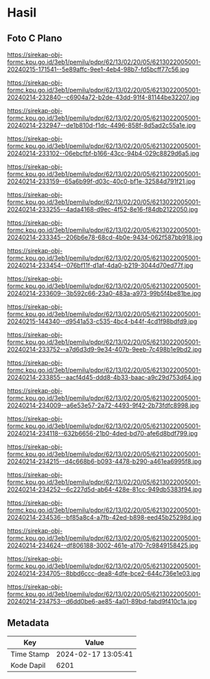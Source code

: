 # Hasil

## Foto C Plano

https://sirekap-obj-formc.kpu.go.id/3eb1/pemilu/pdpr/62/13/02/20/05/6213022005001-20240215-171541--5e89affc-9ee1-4eb4-98b7-fd5bcff77c56.jpg

https://sirekap-obj-formc.kpu.go.id/3eb1/pemilu/pdpr/62/13/02/20/05/6213022005001-20240214-232840--c6904a72-b2de-43dd-91f4-81144be32207.jpg

https://sirekap-obj-formc.kpu.go.id/3eb1/pemilu/pdpr/62/13/02/20/05/6213022005001-20240214-232947--de1b810d-f1dc-4496-858f-8d5ad2c55a1e.jpg

https://sirekap-obj-formc.kpu.go.id/3eb1/pemilu/pdpr/62/13/02/20/05/6213022005001-20240214-233102--06ebcfbf-b166-43cc-94b4-029c8829d6a5.jpg

https://sirekap-obj-formc.kpu.go.id/3eb1/pemilu/pdpr/62/13/02/20/05/6213022005001-20240214-233159--65a6b99f-d03c-40c0-bf1e-32584d791f21.jpg

https://sirekap-obj-formc.kpu.go.id/3eb1/pemilu/pdpr/62/13/02/20/05/6213022005001-20240214-233255--4ada4168-d9ec-4f52-8e16-f84db2122050.jpg

https://sirekap-obj-formc.kpu.go.id/3eb1/pemilu/pdpr/62/13/02/20/05/6213022005001-20240214-233345--206b6e78-68cd-4b0e-9434-062f587bb918.jpg

https://sirekap-obj-formc.kpu.go.id/3eb1/pemilu/pdpr/62/13/02/20/05/6213022005001-20240214-233454--076bf11f-d1af-4da0-b219-3044d70ed77f.jpg

https://sirekap-obj-formc.kpu.go.id/3eb1/pemilu/pdpr/62/13/02/20/05/6213022005001-20240214-233609--3b592c66-23a0-483a-a973-99b5f4be81be.jpg

https://sirekap-obj-formc.kpu.go.id/3eb1/pemilu/pdpr/62/13/02/20/05/6213022005001-20240215-144340--d9541a53-c535-4bc4-b44f-4cd1f98bdfd9.jpg

https://sirekap-obj-formc.kpu.go.id/3eb1/pemilu/pdpr/62/13/02/20/05/6213022005001-20240214-233752--a7d6d3d9-9e34-407b-9eeb-7c498b1e9bd2.jpg

https://sirekap-obj-formc.kpu.go.id/3eb1/pemilu/pdpr/62/13/02/20/05/6213022005001-20240214-233855--aacf4d45-ddd8-4b33-baac-a9c29d753d64.jpg

https://sirekap-obj-formc.kpu.go.id/3eb1/pemilu/pdpr/62/13/02/20/05/6213022005001-20240214-234009--a6e53e57-2a72-4493-9f42-2b73fdfc8998.jpg

https://sirekap-obj-formc.kpu.go.id/3eb1/pemilu/pdpr/62/13/02/20/05/6213022005001-20240214-234118--632b6656-21b0-4ded-bd70-afe6d8bdf799.jpg

https://sirekap-obj-formc.kpu.go.id/3eb1/pemilu/pdpr/62/13/02/20/05/6213022005001-20240214-234215--d4c668b6-b093-4478-b290-a461ea6995f8.jpg

https://sirekap-obj-formc.kpu.go.id/3eb1/pemilu/pdpr/62/13/02/20/05/6213022005001-20240214-234252--6c227d5d-ab64-428e-81cc-949db5383f94.jpg

https://sirekap-obj-formc.kpu.go.id/3eb1/pemilu/pdpr/62/13/02/20/05/6213022005001-20240214-234536--bf85a8c4-a7fb-42ed-b898-eed45b25298d.jpg

https://sirekap-obj-formc.kpu.go.id/3eb1/pemilu/pdpr/62/13/02/20/05/6213022005001-20240214-234624--df806188-3002-461e-a170-7c9849158425.jpg

https://sirekap-obj-formc.kpu.go.id/3eb1/pemilu/pdpr/62/13/02/20/05/6213022005001-20240214-234705--8bbd6ccc-dea8-4dfe-bce2-644c736e1e03.jpg

https://sirekap-obj-formc.kpu.go.id/3eb1/pemilu/pdpr/62/13/02/20/05/6213022005001-20240214-234753--d6dd0be6-ae85-4a01-89bd-fabd9f410c1a.jpg


## Metadata

| Key        | Value               |
| ---------- | ------------------- |
| Time Stamp | 2024-02-17 13:05:41 |
| Kode Dapil | 6201                |



